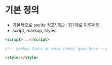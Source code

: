 # 기본 정의
- 기본적으로 svelte 컴포넌트는 3단계로 이루어짐
- script, markup, styles
```html
<script>...</script>

<!-- markup (zero or more items) goes here -->

<style></style>
```

## <script>

컴포넌트 인스턴스가 생성될 때 실행되는 js
컴포넌트 마크업의 최상단에 위치

- 컴포넌트의 prop 정의: `export const propData = 'initValue';`
    - props의 형태는 readonly(const), function, class 가능

- reative
    - 변수 선언 후 할당(assignment)시 re-render
        - `count = count + 1; // rerender`
        - 할당 시 재정의 이기 때문에 .push()와 .splice() 시 안될 수 있음
    - props의 업데이트 상태를 알고싶다면
        - 해당 데이터를 로컬 변수로 빼서 사용하면 됨
    - $: reactive marker 사용
        - `$:` 라벨이 있다면 모두 reactive 변수가 된다

- store(reactive의 모음)
    - `$` 로 스토어 접근 가능
        ```js
        <script>
        import {writable} from 'svelte/store';

        const count = writable(0);  // state 생성
        console.log($count);        // print: 0

        count.set(1);           // setter
        console.log($count);    // print: 1

        $counst = 2;            // assignment
        console.log($count);    // print: 2
        </script>

        ```
    - store contract를 직접 구현 가능하다.

- module 선언
    - script 태그에 context="module" 속성 추가: `<script context="module">...</script>`
    - 해당 속성을 선언하면 export되어 사용할 수 있다.
        ```js
        <script context="module">
            // Possible > import Example, { printSomething } from './Example.svelte';
            export function printSomething(val) {
                console.log(val);
            }
        </script>
        ```



## component